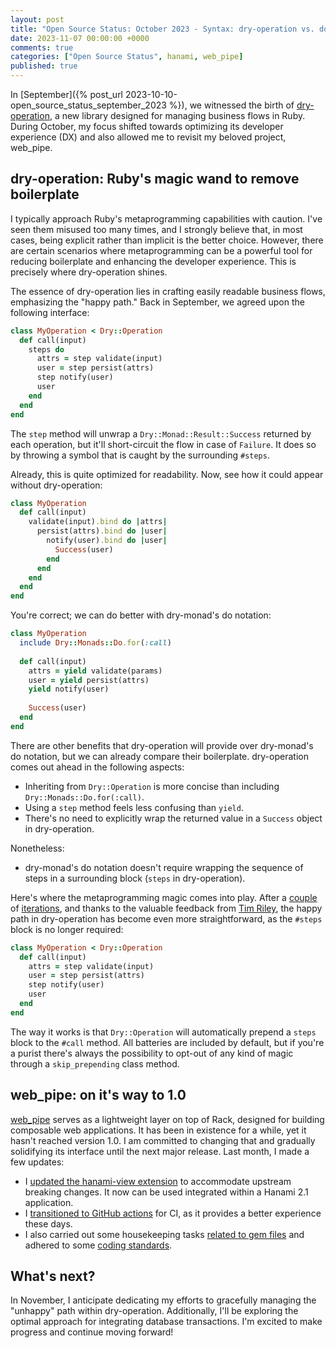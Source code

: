 ```yaml
---
layout: post
title: "Open Source Status: October 2023 - Syntax: dry-operation vs. do notation"
date: 2023-11-07 00:00:00 +0000
comments: true
categories: ["Open Source Status", hanami, web_pipe] 
published: true
---
```

In [September]({% post_url 2023-10-10-open_source_status_september_2023 %}), we witnessed the birth of [dry-operation](https://github.com/dry-rb/dry-operation), a new library designed for managing business flows in Ruby. During October, my focus shifted towards optimizing its developer experience (DX) and also allowed me to revisit my beloved project, web_pipe.

## dry-operation: Ruby's magic wand to remove boilerplate

I typically approach Ruby's metaprogramming capabilities with caution. I've seen them misused too many times, and I strongly believe that, in most cases, being explicit rather than implicit is the better choice. However, there are certain scenarios where metaprogramming can be a powerful tool for reducing boilerplate and enhancing the developer experience. This is precisely where dry-operation shines.

The essence of dry-operation lies in crafting easily readable business flows, emphasizing the "happy path." Back in September, we agreed upon the following interface:

```ruby
class MyOperation < Dry::Operation
  def call(input)
    steps do
      attrs = step validate(input)
      user = step persist(attrs)
      step notify(user)
      user
    end
  end
end
```

The `step` method will unwrap a `Dry::Monad::Result::Success` returned by each operation, but it'll short-circuit the flow in case of `Failure`. It does so by throwing a symbol that is caught by the surrounding `#steps`.

Already, this is quite optimized for readability. Now, see how it could appear without dry-operation:

```ruby
class MyOperation 
  def call(input)
    validate(input).bind do |attrs|
      persist(attrs).bind do |user|
        notify(user).bind do |user|
          Success(user)
        end
      end
    end
  end
end
```

You're correct; we can do better with dry-monad's do notation:

```ruby
class MyOperation 
  include Dry::Monads::Do.for(:call)
  
  def call(input)
    attrs = yield validate(params)
    user = yield persist(attrs)
    yield notify(user)
    
    Success(user)
  end
end
```

There are other benefits that dry-operation will provide over dry-monad's do notation, but we can already compare their boilerplate. dry-operation comes out ahead in the following aspects:

- Inheriting from `Dry::Operation` is more concise than including `Dry::Monads::Do.for(:call)`.
- Using a `step` method feels less confusing than `yield`.
- There's no need to explicitly wrap the returned value in a `Success` object in dry-operation.

Nonetheless:

- dry-monad's do notation doesn't require wrapping the sequence of steps in a surrounding block (`steps` in dry-operation).

Here's where the metaprogramming magic comes into play. After a [couple](https://github.com/dry-rb/dry-operation/pull/11) of [iterations](https://github.com/dry-rb/dry-operation/pull/9), and thanks to the valuable feedback from [Tim Riley](https://timriley.info/), the happy path in dry-operation has become even more straightforward, as the `#steps` block is no longer required:

```ruby
class MyOperation < Dry::Operation
  def call(input)
    attrs = step validate(input)
    user = step persist(attrs)
    step notify(user)
    user
  end
end
```

The way it works is that `Dry::Operation` will automatically prepend a `steps` block to the `#call` method. All batteries are included by default, but if you're a purist there's always the possibility to opt-out of any kind of magic through a `skip_prepending` class method.

## web_pipe: on it's way to 1.0

[web_pipe](https://github.com/waiting-for-dev/web_pipe) serves as a lightweight layer on top of Rack, designed for building composable web applications. It has been in existence for a while, yet it hasn't reached version 1.0. I am committed to changing that and gradually solidifying its interface until the next major release. Last month, I made a few updates:

- I [updated the hanami-view extension](https://github.com/waiting-for-dev/web_pipe/pull/50) to accommodate upstream breaking changes. It now can be used integrated within a Hanami 2.1 application.
- I [transitioned to GitHub actions](https://github.com/waiting-for-dev/web_pipe/pull/51) for CI, as it provides a better experience these days.
- I also carried out some housekeeping tasks [related to gem files](https://github.com/waiting-for-dev/web_pipe/pull/52) and adhered to some [coding standards](https://github.com/waiting-for-dev/web_pipe/pull/53).

## What's next?

In November, I anticipate dedicating my efforts to gracefully managing the "unhappy" path within dry-operation. Additionally, I'll be exploring the optimal approach for integrating database transactions. I'm excited to make progress and continue moving forward!
